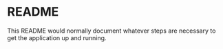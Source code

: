 # README

This README would normally document whatever steps are necessary to get the
application up and running.









